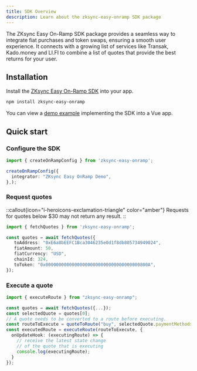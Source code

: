 ```yaml
---
title: SDK Overview
description: Learn about the zksync-easy-onramp SDK package
---
```


The ZKsync Easy On-Ramp SDK package provides a seamless way to integrate fiat purchases and token
swaps, ensuring a smooth user experience. It connects with a growing list of services like
Transak, Kado.money and LI.FI to combine a list of quotes that provide the best returns for your user.

## Installation

Install the [ZKsync Easy On-Ramp SDK](https://www.npmjs.com/package/zksync-easy-onramp) into your app.

```sh
npm install zksync-easy-onramp
```

You can view a [demo example](https://github.com/matter-labs/zksync-easy-onramp/blob/main/apps/demo)
implementing the SDK into a Vue app.

## Quick start

### Configure the SDK

```ts
import { createOnRampConfig } from 'zksync-easy-onramp';

createOnRampConfig({
  integrator: "ZKsync Easy OnRamp Demo",
},);
```

### Request quotes

::callout{icon="i-heroicons-exclamation-triangle" color="amber"}
Requests for quotes below $30 may not return any result.
::

```ts
import { fetchQuotes } from 'zksync-easy-onramp';

const quotes = await fetchQuotes({
   toAddress: "0xE6a8bEEFC1Bca3046235e0d1f8db805734949024",
   fiatAmount: 50,
   fiatCurrency: "USD",
   chainId: 324,
   toToken: "0x000000000000000000000000000000000000800A",
});
```

### Execute a quote

```ts
import { executeRoute } from "zksync-easy-onramp";

const quotes = await fetchQuotes({...});
const selectedQuote = quotes[0];
// A quote needs to be converted to a route before executing.
const routeToExecute = quoteToRoute("buy", selectedQuote.paymentMethods[0], selectedQuote.provider);
const executedRoute = executeRoute(routeToExecute, {
  onUpdateHook: (executingRoute) => {
    // receive the latest state change
    // of the quote that is executing
    console.log(executingRoute);
  }
});
```
